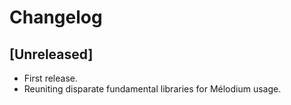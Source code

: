 
# Changelog

## [Unreleased]

- First release.
- Reuniting disparate fundamental libraries for Mélodium usage.
